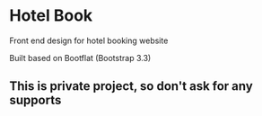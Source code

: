 Hotel Book
========

Front end design for hotel booking website

Built based on Bootflat (Bootstrap 3.3)


This is private project, so don't ask for any supports
------------------------------------------------------